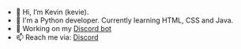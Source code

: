 - 👋 Hi, I’m Kevin (kevie).
- 👀 I'm a Python developer. Currently learning HTML, CSS and Java.
- 🌱 Working on my [Discord bot](https://dsc.gg/bumpy)
- 📫 Reach me via: [Discord](https://discord.gg/KcH28tRtBu)
